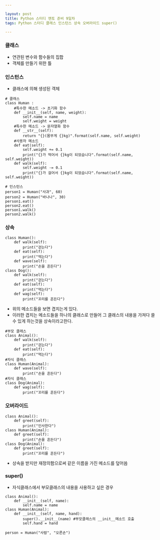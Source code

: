 ```yaml
---

layout: post
title: Python 스터디 멘토 준비 9일차
tags: Python 스터디 클래스 인스턴스 상속 오버라이드 super()

---
```


### 클래스
* 연관된 변수와 함수들의 집합
* 객체를 만들기 위한 틀

### 인스턴스
* 클래스에 의해 생성된 객체

```
# 클래스
class Human :
	#특수한 메소드 -> 초기화 함수
	def __init__(self, name, weight):
    	self.name = name
        self.weight = weight
    #특수한 메소드 -> 문자열화 함수
	def __str__(self):
    	return "{}(몸무게 {}kg)".format(self.name, self.weight)
    #사용자 메소드
	def eat(self):
    	self.weight += 0.1
        print("{}가 먹어서 {}kg이 되었습니다".format(self.name, self.weight))
	def walk(self):
    	self.weight -= 0.1
        print("{}가 걸어서 {}kg이 되었습니다".format(self.name, self.weight))

# 인스턴스
person1 = Human("사과", 60)
person2 = Human("바나나", 30)
person1.eat()
person2.eat()
person1.walk()
person2.walk()
```

### 상속
```
class Human():
	def walk(self):
    	print("걷는다")
	def eat(self):
    	print("먹는다")
    def wave(self):
    	print("손을 흔든다")
class Dog():
	def walk(self):
    	print("걷는다")
    def eat(self):
    	print("먹는다")
    def wag(self):
    	print("꼬리를 흔든다")
```

* 위의 메소드들을 보면 겹치는게 있다.
* 이러한 겹치는 메소드들을 하나의 클래스로 만들어 그 클래스의 내용을 가져다 쓸 수 있게 하는것을 상속이라고한다.

```
#부모 클래스
class Animal():
	def walk(self):
    	print("걷는다")
	def eat(self):
    	print("먹는다")
#자식 클래스
class Human(Animal):
	def wave(self):
    	print("손을 흔든다")
#자식 클래스
class Dog(Animal):
	def wag(self):
    	print("꼬리를 흔든다")
```

### 오버라이드
```
class Animal():
	def greet(self):
    	print("인사한다")
class Human(Animal):
	def greet(self):
    	print("손을 흔든다")
class Dog(Animal):
	def greet(self):
    	print("꼬리를 흔든다")
```

* 상속을 받지만 재정의함으로써 같은 이름을 가진 메소드를 덮어씀

### super()
* 자식클래스에서 부모클래스의 내용을 사용하고 싶은 경우
```
class Animal():
	def __init__(self, name):
    	self.name = name
class Human(Animal):
	def __init__(self, name, hand):
    	super().__init__(name) #부모클래스의 __init__메소드 호출
        self.hand = hand

person = Human("사람", "오른손")
```